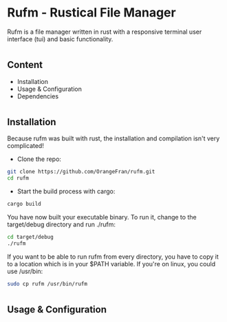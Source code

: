 # Rufm - **Ru**stical **Fi**le **Ma**nager

Rufm is a file manager written in rust with a responsive terminal user interface (tui) and basic functionality.

# 
## Content

* Installation
* Usage & Configuration
* Dependencies

# 
## Installation

Because rufm was built with rust, the installation and compilation isn't very complicated!

* Clone the repo:
``` bash
git clone https://github.com/OrangeFran/rufm.git
cd rufm
```

* Start the build process with cargo:
``` bash
cargo build
```

You have now built your executable binary. To run it, change to the target/debug directory and run ./rufm:

``` bash
cd target/debug 
./rufm 
```

If you want to be able to run rufm from every directory, you have to copy it to a location which is in your $PATH variable. If you're on linux, you could use /usr/bin:

``` bash
sudo cp rufm /usr/bin/rufm
```

# 
## Usage & Configuration

